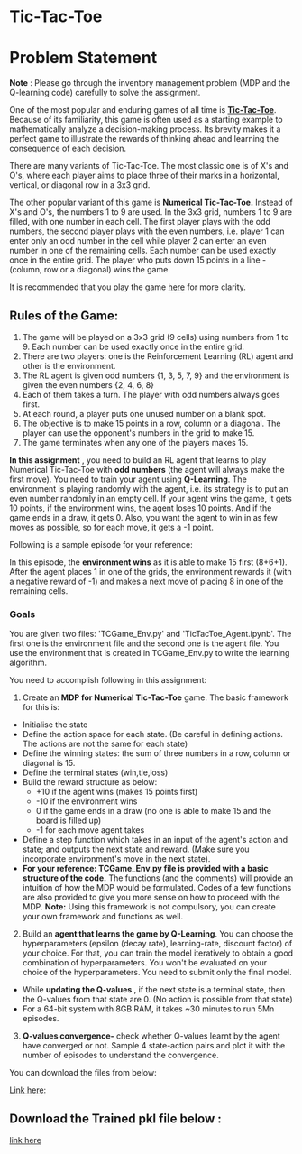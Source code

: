 # Tic-Tac-Toe
# **Problem Statement**

**Note** : Please go through the inventory management problem (MDP and the Q-learning code) carefully to solve the assignment.

One of the most popular and enduring games of all time is [**Tic-Tac-Toe**](https://www.youtube.com/watch?v=5SdW0_wTX5c). Because of its familiarity, this game is often used as a starting example to mathematically analyze a decision-making process. Its brevity makes it a perfect game to illustrate the rewards of thinking ahead and learning the consequence of each decision.

There are many variants of Tic-Tac-Toe. The most classic one is of X's and O's, where each player aims to place three of their marks in a horizontal, vertical, or diagonal row in a 3x3 grid.

The other popular variant of this game is **Numerical Tic-Tac-Toe.** Instead of X's and O's, the numbers 1 to 9 are used. In the 3x3 grid, numbers 1 to 9 are filled, with one number in each cell. The first player plays with the odd numbers, the second player plays with the even numbers, i.e. player 1 can enter only an odd number in the cell while player 2 can enter an even number in one of the remaining cells. Each number can be used exactly once in the entire grid. The player who puts down 15 points in a line - (column, row or a diagonal) wins the game.

It is recommended that you play the game [here](https://playtictactoe.org/) for more clarity.

## **Rules of the Game:**

1. The game will be played on a 3x3 grid (9 cells) using numbers from 1 to 9. Each number can be used exactly once in the entire grid.
2. There are two players: one is the Reinforcement Learning (RL) agent and other is the environment.
3. The RL agent is given odd numbers {1, 3, 5, 7, 9} and the environment is given the even numbers {2, 4, 6, 8}
4. Each of them takes a turn. The player with odd numbers always goes first.
5. At each round, a player puts one unused number on a blank spot.
6. The objective is to make 15 points in a row, column or a diagonal. The player can use the opponent's numbers in the grid to make 15.
7. The game terminates when any one of the players makes 15.

**In this assignment** , you need to build an RL agent that learns to play Numerical Tic-Tac-Toe with **odd numbers** (the agent will always make the first move). You need to train your agent using **Q-Learning**. The environment is playing randomly with the agent, i.e. its strategy is to put an even number randomly in an empty cell. If your agent wins the game, it gets 10 points, if the environment wins, the agent loses 10 points. And if the game ends in a draw, it gets 0. Also, you want the agent to win in as few moves as possible, so for each move, it gets a -1 point.

Following is a sample episode for your reference:

In this episode, the **environment wins** as it is able to make 15 first (8+6+1). After the agent places 1 in one of the grids, the environment rewards it (with a negative reward of -1) and makes a next move of placing 8 in one of the remaining cells.

###


### **Goals**

You are given two files: 'TCGame\_Env.py' and 'TicTacToe\_Agent.ipynb'. The first one is the environment file and the second one is the agent file. You use the environment that is created in TCGame\_Env.py to write the learning algorithm.

You need to accomplish following in this assignment:

1. Create an **MDP for Numerical Tic-Tac-Toe** game. The basic framework for this is:
  - Initialise the state
  - Define the action space for each state. (Be careful in defining actions. The actions are not the same for each state)
  - Define the winning states: the sum of three numbers in a row, column or diagonal is 15.
  - Define the terminal states (win,tie,loss)
  - Build the reward structure as below:
    - +10 if the agent wins (makes 15 points first)
    - -10 if the environment wins
    - 0 if the game ends in a draw (no one is able to make 15 and the board is filled up)
    - -1 for each move agent takes
  - Define a step function which takes in an input of the agent's action and state; and outputs the next state and reward. (Make sure you incorporate environment's move in the next state).
  - **For your reference: TCGame\_Env.py file is provided with a basic structure of the code.** The functions (and the comments) will provide an intuition of how the MDP would be formulated. Codes of a few functions are also provided to give you more sense on how to proceed with the MDP. **Note:** Using this framework is not compulsory, you can create your own framework and functions as well.
2. Build an **agent that learns the game by Q-Learning**. You can choose the hyperparameters (epsilon (decay rate), learning-rate, discount factor) of your choice. For that, you can train the model iteratively to obtain a good combination of hyperparameters. You won't be evaluated on your choice of the hyperparameters. You need to submit only the final model.
  - While **updating the Q-values** , if the next state is a terminal state, then the Q-values from that state are 0. (No action is possible from that state)
  - For a 64-bit system with 8GB RAM, it takes ~30 minutes to run 5Mn episodes.
3. **Q-values convergence-** check whether Q-values learnt by the agent have converged or not. Sample 4 state-action pairs and plot it with the number of episodes to understand the convergence.

You can download the files from below:

[Link here](https://drive.google.com/drive/folders/1Vohofx-tR3v9On11RYbPifH13fmjISdx?usp=share_link ):

## **Download the Trained pkl file below :**
[link here](https://drive.google.com/file/d/186toRPLf0HhYtdTXRCdkK4RZsOWzAGsg/view?usp=share_link)
